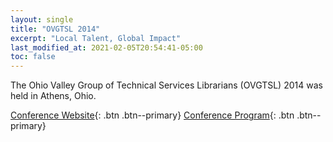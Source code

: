 ```yaml
---
layout: single
title: "OVGTSL 2014"
excerpt: "Local Talent, Global Impact"
last_modified_at: 2021-02-05T20:54:41-05:00
toc: false
---
```


The Ohio Valley Group of Technical Services Librarians (OVGTSL) 2014 was held in Athens, Ohio.

[Conference Website](https://web.archive.org/web/20140628002712/http://ovgtsl2014.wordpress.com/){: .btn .btn--primary}
[Conference Program](https://web.archive.org/web/20140628003542/http://ovgtsl2014.wordpress.com/program/){: .btn .btn--primary}
